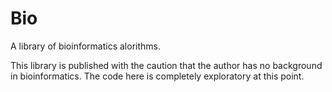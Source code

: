 Bio
===

A library of bioinformatics alorithms.

This library is published with the caution that the author has no background
in bioinformatics.  The code here is completely exploratory at this point.
